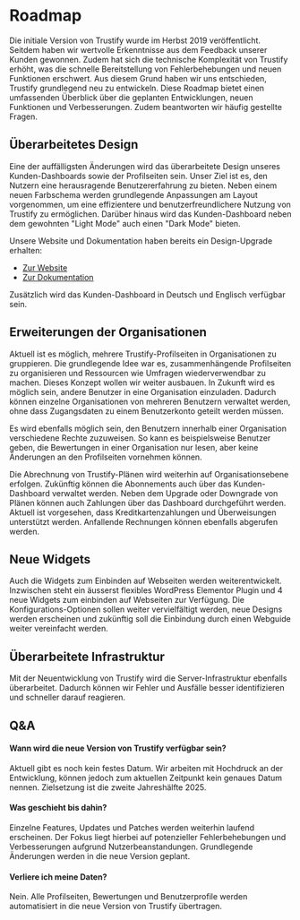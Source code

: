 # Roadmap

Die initiale Version von Trustify wurde im Herbst 2019 veröffentlicht. Seitdem haben wir wertvolle Erkenntnisse aus dem Feedback unserer Kunden gewonnen. Zudem hat 
sich die technische Komplexität von Trustify erhöht, was die schnelle Bereitstellung von Fehlerbehebungen und neuen Funktionen erschwert. Aus diesem Grund haben wir 
uns entschieden, Trustify grundlegend neu zu entwickeln. Diese Roadmap bietet einen umfassenden Überblick über die geplanten Entwicklungen, neuen Funktionen und 
Verbesserungen. Zudem beantworten wir häufig gestellte Fragen.

## Überarbeitetes Design

Eine der auffälligsten Änderungen wird das überarbeitete Design unseres Kunden-Dashboards sowie der Profilseiten sein. Unser Ziel ist es, den Nutzern eine herausragende 
Benutzererfahrung zu bieten. Neben einem neuen Farbschema werden grundlegende Anpassungen am Layout vorgenommen, um eine effizientere und benutzerfreundlichere Nutzung 
von Trustify zu ermöglichen. Darüber hinaus wird das Kunden-Dashboard neben dem gewohnten "Light Mode" auch einen "Dark Mode" bieten.

Unsere Website und Dokumentation haben bereits ein Design-Upgrade erhalten:

- [Zur Website](https://trustify.ch)
- [Zur Dokumentation](https://docs.trustify.ch)

Zusätzlich wird das Kunden-Dashboard in Deutsch und Englisch verfügbar sein.

## Erweiterungen der Organisationen

Aktuell ist es möglich, mehrere Trustify-Profilseiten in Organisationen zu gruppieren. Die grundlegende Idee war es, zusammenhängende Profilseiten zu organisieren und Ressourcen 
wie Umfragen wiederverwendbar zu machen. Dieses Konzept wollen wir weiter ausbauen. In Zukunft wird es möglich sein, andere Benutzer in eine Organisation einzuladen. Dadurch 
können einzelne Organisationen von mehreren Benutzern verwaltet werden, ohne dass Zugangsdaten zu einem Benutzerkonto geteilt werden müssen.

Es wird ebenfalls möglich sein, den Benutzern innerhalb einer Organisation verschiedene Rechte zuzuweisen. So kann es beispielsweise Benutzer geben, die Bewertungen in einer 
Organisation nur lesen, aber keine Änderungen an den Profilseiten vornehmen können.

Die Abrechnung von Trustify-Plänen wird weiterhin auf Organisationsebene erfolgen. Zukünftig können die Abonnements auch über das Kunden-Dashboard verwaltet werden. Neben dem 
Upgrade oder Downgrade von Plänen können auch Zahlungen über das Dashboard durchgeführt werden. Aktuell ist vorgesehen, dass Kreditkartenzahlungen und Überweisungen unterstützt 
werden. Anfallende Rechnungen können ebenfalls abgerufen werden.

## Neue Widgets

Auch die Widgets zum Einbinden auf Webseiten werden weiterentwickelt. Inzwischen steht ein äusserst flexibles WordPress Elementor Plugin und 4 neue Widgets zum einbinden auf Webseiten zur Verfügung. Die Konfigurations-Optionen sollen weiter vervielfältigt werden, neue Designs werden erscheinen und zukünftig soll die Einbindung durch einen Webguide weiter vereinfacht werden.


## Überarbeitete Infrastruktur
Mit der Neuentwicklung von Trustify wird die Server-Infrastruktur ebenfalls überarbeitet. Dadurch können wir Fehler und Ausfälle besser identifizieren und schneller darauf reagieren.

## Q&A

#### Wann wird die neue Version von Trustify verfügbar sein?
Aktuell gibt es noch kein festes Datum. Wir arbeiten mit Hochdruck an der Entwicklung, können jedoch zum aktuellen Zeitpunkt kein genaues Datum nennen. Zielsetzung ist die zweite Jahreshälfte 2025.

#### Was geschieht bis dahin?
Einzelne Features, Updates und Patches werden weiterhin laufend erscheinen. Der Fokus liegt hierbei auf potenzieller Fehlerbehebungen und Verbesserungen aufgrund Nutzerbeanstandungen. Grundlegende Änderungen werden in die neue Version geplant.

#### Verliere ich meine Daten?
Nein. Alle Profilseiten, Bewertungen und Benutzerprofile werden automatisiert in die neue Version von Trustify übertragen.